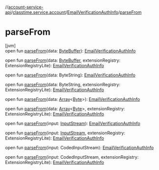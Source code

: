 //[account-service-api](../../../index.md)/[classtime.service.account](../index.md)/[EmailVerificationAuthInfo](index.md)/[parseFrom](parse-from.md)

# parseFrom

[jvm]\
open fun [parseFrom](parse-from.md)(data: [ByteBuffer](https://docs.oracle.com/javase/8/docs/api/java/nio/ByteBuffer.html)): [EmailVerificationAuthInfo](index.md)

open fun [parseFrom](parse-from.md)(data: [ByteBuffer](https://docs.oracle.com/javase/8/docs/api/java/nio/ByteBuffer.html), extensionRegistry: ExtensionRegistryLite): [EmailVerificationAuthInfo](index.md)

open fun [parseFrom](parse-from.md)(data: ByteString): [EmailVerificationAuthInfo](index.md)

open fun [parseFrom](parse-from.md)(data: ByteString, extensionRegistry: ExtensionRegistryLite): [EmailVerificationAuthInfo](index.md)

open fun [parseFrom](parse-from.md)(data: [Array](https://kotlinlang.org/api/latest/jvm/stdlib/kotlin/-array/index.html)&lt;[Byte](https://kotlinlang.org/api/latest/jvm/stdlib/kotlin/-byte/index.html)&gt;): [EmailVerificationAuthInfo](index.md)

open fun [parseFrom](parse-from.md)(data: [Array](https://kotlinlang.org/api/latest/jvm/stdlib/kotlin/-array/index.html)&lt;[Byte](https://kotlinlang.org/api/latest/jvm/stdlib/kotlin/-byte/index.html)&gt;, extensionRegistry: ExtensionRegistryLite): [EmailVerificationAuthInfo](index.md)

open fun [parseFrom](parse-from.md)(input: [InputStream](https://docs.oracle.com/javase/8/docs/api/java/io/InputStream.html)): [EmailVerificationAuthInfo](index.md)

open fun [parseFrom](parse-from.md)(input: [InputStream](https://docs.oracle.com/javase/8/docs/api/java/io/InputStream.html), extensionRegistry: ExtensionRegistryLite): [EmailVerificationAuthInfo](index.md)

open fun [parseFrom](parse-from.md)(input: CodedInputStream): [EmailVerificationAuthInfo](index.md)

open fun [parseFrom](parse-from.md)(input: CodedInputStream, extensionRegistry: ExtensionRegistryLite): [EmailVerificationAuthInfo](index.md)
